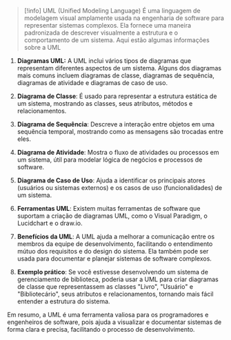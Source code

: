 
> [!info] UML (Unified Modeling Language) 
> É uma linguagem de modelagem visual amplamente usada na engenharia de software para representar sistemas complexos. Ela fornece uma maneira padronizada de descrever visualmente a estrutura e o comportamento de um sistema. Aqui estão algumas informações sobre a UML

1. **Diagramas UML:** A UML inclui vários tipos de diagramas que representam diferentes aspectos de um sistema. Alguns dos diagramas mais comuns incluem diagramas de classe, diagramas de sequência, diagramas de atividade e diagramas de caso de uso.
    
2. **Diagrama de Classe**: É usado para representar a estrutura estática de um sistema, mostrando as classes, seus atributos, métodos e relacionamentos.
    
3. **Diagrama de Sequência**: Descreve a interação entre objetos em uma sequência temporal, mostrando como as mensagens são trocadas entre eles.
    
4. **Diagrama de Atividade**: Mostra o fluxo de atividades ou processos em um sistema, útil para modelar lógica de negócios e processos de software.
    
5. **Diagrama de Caso de Uso**: Ajuda a identificar os principais atores (usuários ou sistemas externos) e os casos de uso (funcionalidades) de um sistema.
    
6. **Ferramentas UML**: Existem muitas ferramentas de software que suportam a criação de diagramas UML, como o Visual Paradigm, o Lucidchart e o draw.io.
    
7. **Benefícios da UML**: A UML ajuda a melhorar a comunicação entre os membros da equipe de desenvolvimento, facilitando o entendimento mútuo dos requisitos e do design do sistema. Ela também pode ser usada para documentar e planejar sistemas de software complexos.
    
8. **Exemplo prático**: Se você estivesse desenvolvendo um sistema de gerenciamento de biblioteca, poderia usar a UML para criar diagramas de classe que representassem as classes "Livro", "Usuário" e "Bibliotecário", seus atributos e relacionamentos, tornando mais fácil entender a estrutura do sistema.
    
Em resumo, a UML é uma ferramenta valiosa para os programadores e engenheiros de software, pois ajuda a visualizar e documentar sistemas de forma clara e precisa, facilitando o processo de desenvolvimento.